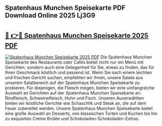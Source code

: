 ## Spatenhaus Munchen Speisekarte PDF Download Online 2025 Lj3G9

# <h2><a href="http://gcd0pud.nevu.top/?p=Spatenhaus+Munchen+Speisekarte">🔗 👉🔴 Spatenhaus Munchen Speisekarte 2025 PDF</a></h2>

[![Spatenhaus Munchen Speisekarte 2025 PDF](https://i.imgur.com/dBaPXMq.png)](http://gcd0pud.nevu.top/?p=Spatenhaus+Munchen+Speisekarte)
Die Spatenhaus Munchen Speisekarte des Restaurants oder Cafés bietet nicht nur ein Menü mit Gerichten, sondern auch eine Gelegenheit für Sie, etwas zu finden, das für Ihren Geschmack köstlich und passend ist. Wenn Sie nach einem leichten und frischen Gericht suchen, empfehlen wir Ihnen, unsere Salate aus unserem Salatbereich auf der Spatenhaus Munchen Speisekarte zu probieren. Für diejenigen, die Fleisch mögen, bieten wir eine umfangreiche Auswahl an Gerichten auf der Spatenhaus Munchen Speisekarte an: Rindfleisch, Schweinefleisch, Huhn und Fisch. Unseren Auserwählten bieten wir köstliche Gerichte wie Schaschlik und Steak an, die auf dem Feuer zubereitet werden. Unsere Spatenhaus Munchen Speisekarte bietet eine große Auswahl an Desserts, von klassischen Torten und Kuchen bis hin zu exquisiten Crème Brûlée und Schokoladen-Schokoladen-Extras.
